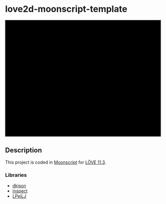 # love2d-moonscript-template

![Screenshot](/media/images/screenshot.png?raw=true "Current Build")

## Description

This project is coded in [Moonscript](http://moonscript.org/) for [LÖVE 11.3](https://love2d.org/).

### Libraries

+ [dkjson](http://dkolf.de/src/dkjson-lua.fsl/wiki?name=Documentation)
+ [inspect](https://github.com/kikito/inspect.lua)
+ [LPejLJ](https://github.com/sacek/LPegLJ)
